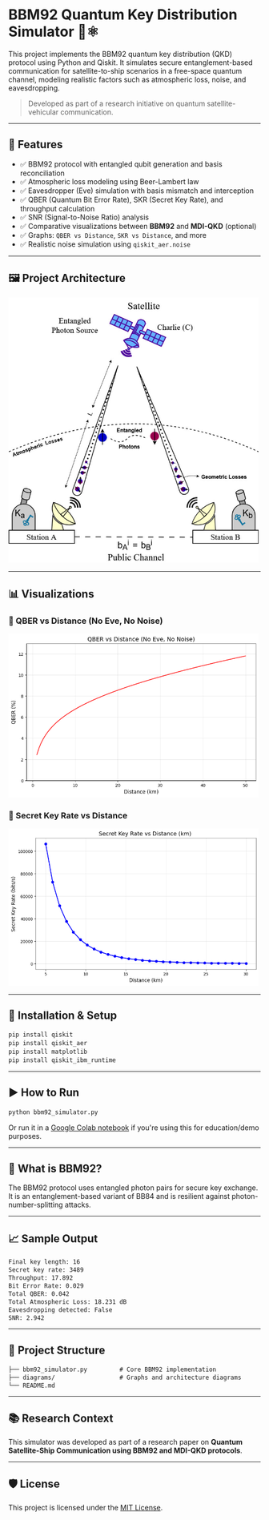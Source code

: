# BBM92 Quantum Key Distribution Simulator 🔐⚛️

This project implements the BBM92 quantum key distribution (QKD) protocol using Python and Qiskit. It simulates secure entanglement-based communication for satellite-to-ship scenarios in a free-space quantum channel, modeling realistic factors such as atmospheric loss, noise, and eavesdropping.

> Developed as part of a research initiative on quantum satellite-vehicular communication.

---

## 📌 Features

- ✅ BBM92 protocol with entangled qubit generation and basis reconciliation
- ✅ Atmospheric loss modeling using Beer-Lambert law
- ✅ Eavesdropper (Eve) simulation with basis mismatch and interception
- ✅ QBER (Quantum Bit Error Rate), SKR (Secret Key Rate), and throughput calculation
- ✅ SNR (Signal-to-Noise Ratio) analysis
- ✅ Comparative visualizations between **BBM92** and **MDI-QKD** (optional)
- ✅ Graphs: `QBER vs Distance`, `SKR vs Distance`, and more
- ✅ Realistic noise simulation using `qiskit_aer.noise`

---

## 🖼️ Project Architecture

<img src="diagrams/schematic_diagram.jpg" alt="System Architecture" width="500">

---

## 📊 Visualizations

### 🔷 QBER vs Distance (No Eve, No Noise)

<img src="https://github.com/fjiolla/bbm92-qkd-simulator/blob/main/diagrams/Graph1.png" alt="QBER vs Distance" width="500">

### 🔷 Secret Key Rate vs Distance

<img src="https://github.com/fjiolla/bbm92-qkd-simulator/blob/main/diagrams/graph2.png" alt="SKR vs Distance" width="500">

---

## 🧪 Installation & Setup

```bash
pip install qiskit
pip install qiskit_aer
pip install matplotlib
pip install qiskit_ibm_runtime
```

---

## ▶️ How to Run

```bash
python bbm92_simulator.py
```

Or run it in a [Google Colab notebook](https://chatgpt.com/c/684a9674-3b94-800b-abd0-39303f567fb5#) if you're using this for education/demo purposes.

---

## 🧠 What is BBM92?

The BBM92 protocol uses entangled photon pairs for secure key exchange. It is an entanglement-based variant of BB84 and is resilient against photon-number-splitting attacks.

---

## 📈 Sample Output

```
Final key length: 16
Secret key rate: 3489
Throughput: 17.892
Bit Error Rate: 0.029
Total QBER: 0.042
Total Atmospheric Loss: 18.231 dB
Eavesdropping detected: False
SNR: 2.942
```

---

## 📁 Project Structure

```
├── bbm92_simulator.py         # Core BBM92 implementation
├── diagrams/                  # Graphs and architecture diagrams
└── README.md
```

---

## 📚 Research Context

This simulator was developed as part of a research paper on **Quantum Satellite-Ship Communication using BBM92 and MDI-QKD protocols**.

---

## 🛡️ License

This project is licensed under the [MIT License](https://github.com/fjiolla/bbm92-qkd-simulator/blob/main/LICENSE).
